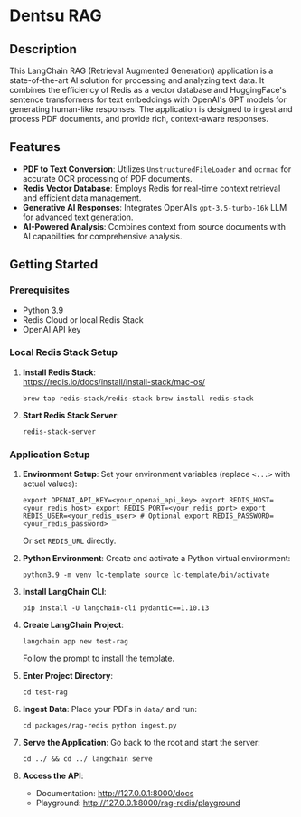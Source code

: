 # **Dentsu RAG**

## **Description**

This LangChain RAG (Retrieval Augmented Generation) application is a state-of-the-art AI solution for processing and analyzing text data. It combines the efficiency of Redis as a vector database and HuggingFace's sentence transformers for text embeddings with OpenAI's GPT models for generating human-like responses. The application is designed to ingest and process PDF documents, and provide rich, context-aware responses.

## **Features**

- **PDF to Text Conversion**: Utilizes `UnstructuredFileLoader` and `ocrmac` for accurate OCR processing of PDF documents.
- **Redis Vector Database**: Employs Redis for real-time context retrieval and efficient data management.
- **Generative AI Responses**: Integrates OpenAI’s `gpt-3.5-turbo-16k` LLM for advanced text generation.
- **AI-Powered Analysis**: Combines context from source documents with AI capabilities for comprehensive analysis.

## **Getting Started**

### **Prerequisites**

- Python 3.9
- Redis Cloud or local Redis Stack
- OpenAI API key

### **Local Redis Stack Setup**

1. **Install Redis Stack**:\
   https://redis.io/docs/install/install-stack/mac-os/

   `brew tap redis-stack/redis-stack brew install redis-stack`

2. **Start Redis Stack Server**:

   `redis-stack-server`

### **Application Setup**

1. **Environment Setup**: Set your environment variables (replace `<...>` with actual values):

   `export OPENAI_API_KEY=<your_openai_api_key> export REDIS_HOST=<your_redis_host> export REDIS_PORT=<your_redis_port> export REDIS_USER=<your_redis_user> # Optional export REDIS_PASSWORD=<your_redis_password>`

   Or set `REDIS_URL` directly.

2. **Python Environment**: Create and activate a Python virtual environment:

   `python3.9 -m venv lc-template source lc-template/bin/activate`

3. **Install LangChain CLI**:

   `pip install -U langchain-cli pydantic==1.10.13`

4. **Create LangChain Project**:

   `langchain app new test-rag`

   Follow the prompt to install the template.

5. **Enter Project Directory**:

   `cd test-rag`

6. **Ingest Data**: Place your PDFs in `data/` and run:

   `cd packages/rag-redis python ingest.py`

7. **Serve the Application**: Go back to the root and start the server:

   `cd ../ && cd ../ langchain serve`

8. **Access the API**:

   - Documentation: <http://127.0.0.1:8000/docs>
   - Playground: <http://127.0.0.1:8000/rag-redis/playground>
